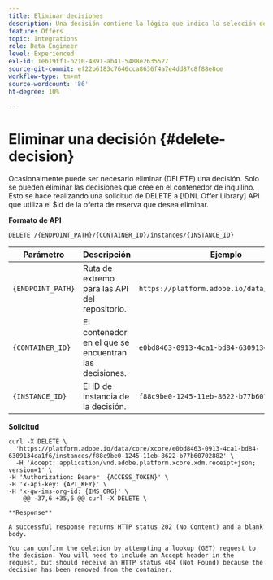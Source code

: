 ```yaml
---
title: Eliminar decisiones
description: Una decisión contiene la lógica que indica la selección de una oferta.
feature: Offers
topic: Integrations
role: Data Engineer
level: Experienced
exl-id: 1eb19ff1-b210-4891-ab41-5488e2635527
source-git-commit: ef22b6183c7646cca8636f4a7e4dd87c8f88e8ce
workflow-type: tm+mt
source-wordcount: '86'
ht-degree: 10%

---
```



# Eliminar una decisión {#delete-decision}

Ocasionalmente puede ser necesario eliminar (DELETE) una decisión. Solo se pueden eliminar las decisiones que cree en el contenedor de inquilino. Esto se hace realizando una solicitud de DELETE a [!DNL Offer Library] API que utiliza el $id de la oferta de reserva que desea eliminar.

**Formato de API**

```http
DELETE /{ENDPOINT_PATH}/{CONTAINER_ID}/instances/{INSTANCE_ID}
```

| Parámetro | Descripción | Ejemplo |
| --------- | ----------- | ------- |
| `{ENDPOINT_PATH}` | Ruta de extremo para las API del repositorio. | `https://platform.adobe.io/data/core/xcore/` |
| `{CONTAINER_ID}` | El contenedor en el que se encuentran las decisiones. | `e0bd8463-0913-4ca1-bd84-6309134ca1f6` |
| `{INSTANCE_ID}` | El ID de instancia de la decisión. | `f88c9be0-1245-11eb-8622-b77b60702882` |

**Solicitud**

```shell
curl -X DELETE \
  'https://platform.adobe.io/data/core/xcore/e0bd8463-0913-4ca1-bd84-6309134ca1f6/instances/f88c9be0-1245-11eb-8622-b77b60702882' \
  -H 'Accept: application/vnd.adobe.platform.xcore.xdm.receipt+json; version=1' \
-H 'Authorization: Bearer  {ACCESS_TOKEN}' \
-H 'x-api-key: {API_KEY}' \
-H 'x-gw-ims-org-id: {IMS_ORG}' \
	@@ -37,6 +35,6 @@ curl -X DELETE \

**Response**

A successful response returns HTTP status 202 (No Content) and a blank body.

You can confirm the deletion by attempting a lookup (GET) request to the decision. You will need to include an Accept header in the request, but should receive an HTTP status 404 (Not Found) because the decision has been removed from the container.

